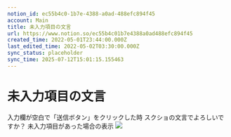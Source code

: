 ```yaml
---
notion_id: ec55b4c0-1b7e-4388-a0ad-488efc894f45
account: Main
title: 未入力項目の文言
url: https://www.notion.so/ec55b4c01b7e4388a0ad488efc894f45
created_time: 2022-05-01T23:44:00.000Z
last_edited_time: 2022-05-02T03:30:00.000Z
sync_status: placeholder
sync_time: 2025-07-12T15:01:15.155463
---
```

# 未入力項目の文言

入力欄が空白で「送信ボタン」をクリックした時
スクショの文言でよろしいですか？
未入力項目があった場合の表示
![](https://prod-files-secure.s3.us-west-2.amazonaws.com/736adce6-a3a4-4a64-9f74-d9aa055c96d2/04eb82f0-8172-4863-b54a-a720fc270260/Untitled.png?X-Amz-Algorithm=AWS4-HMAC-SHA256&X-Amz-Content-Sha256=UNSIGNED-PAYLOAD&X-Amz-Credential=ASIAZI2LB4665BJKSXIC%2F20250719%2Fus-west-2%2Fs3%2Faws4_request&X-Amz-Date=20250719T053039Z&X-Amz-Expires=3600&X-Amz-Security-Token=IQoJb3JpZ2luX2VjEIT%2F%2F%2F%2F%2F%2F%2F%2F%2F%2FwEaCXVzLXdlc3QtMiJHMEUCIFdwwX7dbWHt%2Bzg4fYfDBcp4Ci%2BOiiDGm99%2FI13kS0x6AiEA%2F9DAKrI6bbJyoc9WMOvgIp9c4TZUz9inosy%2BGULe6zUqiAQInf%2F%2F%2F%2F%2F%2F%2F%2F%2F%2FARAAGgw2Mzc0MjMxODM4MDUiDGMuZfzaOgJwK9mW6SrcAws5rytnj4j7n10bNPFNVp6XpHO58BTl3vFie3mKFy9qltyogvVRA0VOLh1ou4f84E%2B3hNEYhKpgHqdZqlje9HImIdVJBcvFzqXLSEvZ9ave7nP2z%2BGi5Vxlkzc%2FKNyrRWPurv3SK95fL4bpWjknfAcuimL0d%2BAPRdu7P83KEAC%2Fl5jfZUKgdBrulq0%2F1fWY2DE5MGEDTvoFCLfwpHZIdQ7Dgc4fb83iJLKJpcIP6Zfb0fiAZe%2FAbpIeYNTfKN5%2BSEgTDVfDti92LHdJ3qOB56ox0sMt%2Fc6fB3UVFZIuQSmqfkwtfHqBeoLIyunI6cTW5c65cpgPCQoiNQncn7LKioTMWMVIgySZmd36nIBxZz5iC6ehhUUIpoUX%2BzxI%2BvVl1zxTXXPnVHBBNT1i%2B0h%2F9XHwIT8Njc4G%2B6Yt%2FtTgcY2DWgd9kl%2F9z0XEwHtESNUz0n8oQO9YLZ9xEKQ%2F4Y2vdO6lAcMa4%2BJwxOaS4BitMKyxqqDMen0Ta1hTutE4PkFcKg0nQsgXgzy8VI8COEySgXQWHl7TwWAQT583Bmj1GzyAO1E1NPI82xjGGVgpvWjFHoyIKWkEGTW67eX6JooP5djKZ7tbdyw4qkLgmIa0mHSeDf1E4EQcQc8y4baeMKWq7MMGOqUB2WISVcyeyLj1gdOzM%2BMXwYLeHqe4l7%2BQltGbNQVtGEKWvUMElWpwlzcKubeh%2F%2Bqi9ypT8suLAGov4AW6gLgdUM%2BtItaN57Qs7nooKOcjkX62lVSutLQwy5q3HD72YGkcUgK%2FR%2FXJvB2vdq0E%2BGHOKabmYCyqN%2BqQYayClERnI4H9KgfaVT%2B2ai5yj2ddifIC85yx7GSMBRxbVNY%2BvnHlFN5ow9LI&X-Amz-Signature=bdebdb0d44190c9225c43791ef271de9e7a1380c8bc4b9b7c31270c53bdec0c6&X-Amz-SignedHeaders=host&x-amz-checksum-mode=ENABLED&x-id=GetObject)